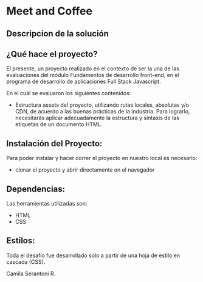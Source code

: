 # Meet and Coffee

## Descripcion de la solución

## ¿Qué hace el proyecto? 
El presente, un proyecto realizado en el contexto de ser la  una de las evaluaciones del módulo Fundamentos de desarrollo 
front-end, en el programa de desarrollo de aplicaciones Full Stack Javascript.

En el cual se evaluaron los siguientes contenidos: 

- Estructura assets del proyecto, utilizando rutas locales, absolutas y/o CDN, de acuerdo a las buenas prácticas de la
industria. Para lograrlo, necesitarás aplicar adecuadamente la estructura y sintaxis de las etiquetas de un documento HTML.


## Instalación del Proyecto: 

Para poder instalar y hacer correr el proyecto en nuestro local es necesario: 
- clonar el proyecto y abrir directamente en el navegador

## Dependencias:

Las herramientas utilizadas son: 
- HTML
- CSS


## Estilos:

Toda el desafío fue desarrollado solo a partir de una  hoja de estilo en cascada (CSS).

Camila Serantoni R.
